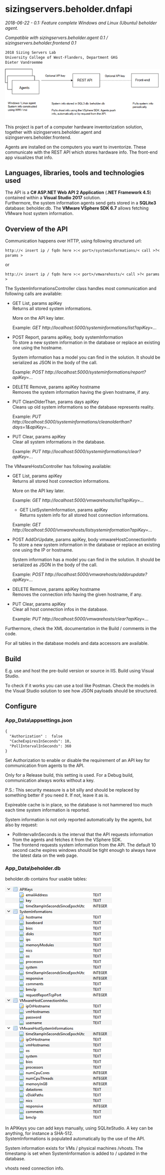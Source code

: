 # sizingservers.beholder.dnfapi
*2018-06-22 - 0.1: Feature complete Windows and Linux (Ubuntu) beholder agent.*

*Compatible with sizingservers.beholder.agent 0.1 / sizingservers.beholder.frontend 0.1*

    2018 Sizing Servers Lab  
    University College of West-Flanders, Department GKG
    Dieter Vandroemme


![flow](readme_img/flow.png)

This project is part of a computer hardware inventorization solution, together with sizingservers.beholder.agent and sizingservers.beholder.frontend.

Agents are installed on the computers you want to inventorize. These communicate with the REST API which stores hardware info. The front-end app visualizes that info.

## Languages, libraries, tools and technologies used
The API is a **C# ASP.NET Web API 2 Application** (**.NET Framework 4.5**) contained within a **Visual Studio 2017** solution.  
Furthermore, the system information agents send gets stored in a **SQLite3** database: beholder.db.
The **VMware VSphere SDK 6.7** allows fetching VMware host system information.

## Overview of the API
Communication happens over HTTP, using following structured url:

    http://< insert ip / fqdn here >:< port>/systeminformations/< call >?< params >

or

    http://< insert ip / fqdn here >:< port>/vmwarehosts/< call >?< params >

The SystemInformationsController class handles most communication and following calls are available:
  
* GET List, params apiKey  
  Returns all stored system informations.
  
  More on the API key later.
  
  Example: *GET http://localhost:5000/systeminformations/list?apiKey=...*
  
* POST Report, params apiKey, body systemInformation  
  To store a new system information in the database or replace an existing one using the hostname.
  
  System information has a model you can find in the solution. It should be serialized as JSON in the body of the call.
  
  Example: *POST http://localhost:5000/systeminformations/report?apiKey=...*
  
* DELETE Remove, params apiKey hostname  
  Removes the system information having the given hostname, if any.
  
* PUT CleanOlderThan, params days apiKey  
  Cleans up old system informations so the database represents reality.

  Example: *PUT http://localhost:5000/systeminformations/cleanolderthan?days=1&apiKey=...*
   
* PUT Clear, params apiKey  
  Clear all system informations in the database.

  Example: *PUT http://localhost:5000/systeminformations/clear?apiKey=..*.


The VMwareHostsController has following available:

* GET List, params apiKey  
  Returns all stored host connection informations.
  
  More on the API key later.
  
  Example: *GET http://localhost:5000/vmwarehosts/list?apiKey=...*
  
  * GET ListSystemInformation, params apiKey  
  Returns system info for all stored host connection informations.
    
  Example: *GET http://localhost:5000/vmwarehosts/listsysteminformation?apiKey=...*
  
* POST AddOrUpdate, params apiKey, body vmwareHostConnectionInfo  
  To store a new system information in the database or replace an existing one using the IP or hostname.
  
  System information has a model you can find in the solution. It should be serialized as JSON in the body of the call.
  
  Example: *POST http://localhost:5000/vmwarehosts/addorupdate?apiKey=...*
  
* DELETE Remove, params apiKey hostname  
  Removes the connection info having the given hostname, if any.
  
* PUT Clear, params apiKey  
  Clear all host connection infos in the database.

  Example: *PUT http://localhost:5000/vmwarehosts/clear?apiKey=..*.
  
Furthermore, check the XML documentation in the Build / comments in the code.

For all tables in the database models and data accessors are available.

## Build
E.g. use and host the pre-build version or source in IIS. Build using Visual Studio.

To check if it works you can use a tool like Postman. Check the models in the Visual Studio solution to see how JSON payloads should be structured.

## Configure

### App_Data\\appsettings.json
    {
      "Authorization" :  false
      "CacheExpiresInSeconds": 10,
      "PollIntervalInSeconds": 360  
    }
    
Set Authorization to enable or disable the requirement of an API key for communication from agents to the API.

Only for a Release build, this setting is used. For a Debug build, communication always works without a key.

P.S.: This security measure is a bit silly and should be replaced by something better if you need it. If not, leave it as is.

Expireable cache is in place, so the database is not hammered too much each time system information is reported.

System information is not only reported automatically by the agents, but also by request:

* PollIntervalInSeconds is the interval that the API requests information from the agents and fetches it from the VSphere SDK.
* The frontend requests system information from the API. The default 10 second cache expires windows should be tight enough to always have the latest data on the web page.

### App_Data\\beholder.db
beholder.db contains four usable tables:

![db](readme_img/db.png)

In APIKeys you can add keys manually, using SQLiteStudio. A key can be anything, for instance a SHA-512.  
SystemInformations is populated automatically by the use of the API.

System information exists for VMs / physical machines /vhosts. The timestamp is set when SystemInformation is added to / updated in the database.

vhosts need connection info.